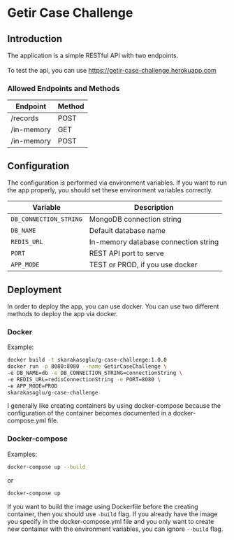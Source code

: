 # Getir Case Challenge

## Introduction
The application is a simple RESTful API with two endpoints. \
\
To test the api, you can use https://getir-case-challenge.herokuapp.com

### Allowed Endpoints and Methods

| Endpoint | Method |
| -------- | ------ |
| /records | POST |
| /in-memory | GET |
| /in-memory | POST |

## Configuration
The configuration is performed via environment variables. If you want to run the app properly, you should set these environment variables correctly.

| Variable | Description |
| -------- | ---------- |
| `DB_CONNECTION_STRING` | MongoDB connection string |
| `DB_NAME` | Default database name |
| `REDIS_URL` | In-memory database connection string |
| `PORT` | REST API port to serve |
| `APP_MODE` | TEST or PROD, if you use docker |

## Deployment

In order to deploy the app, you can use docker. You can use two different methods to deploy the app via docker.

### Docker

Example:
```bash
docker build -t skarakasoglu/g-case-challenge:1.0.0
docker run -p 8080:8080 --name GetirCaseChallenge \
-e DB_NAME=db -e DB_CONNECTION_STRING=connectionString \
-e REDIS_URL=redisConnectionString -e PORT=8080 \
-e APP_MODE=PROD
skarakasoglu/g-case-challenge
```

I generally like creating containers by using docker-compose because the configuration of the container becomes documented in a docker-compose.yml file.

### Docker-compose

Examples:
```bash
docker-compose up --build
```

or

```bash
docker-compose up
```

If you want to build the image using Dockerfile before the creating container, then you should use `-build` flag. If you already have the image you specify in the docker-compose.yml file and you only want to create new container with the environment variables, you can ignore `--build` flag.
